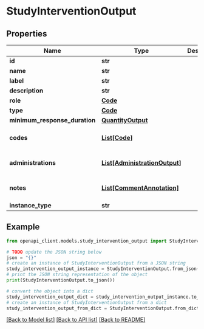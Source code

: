 # StudyInterventionOutput


## Properties

Name | Type | Description | Notes
------------ | ------------- | ------------- | -------------
**id** | **str** |  | 
**name** | **str** |  | 
**label** | **str** |  | [optional] 
**description** | **str** |  | [optional] 
**role** | [**Code**](Code.md) |  | 
**type** | [**Code**](Code.md) |  | 
**minimum_response_duration** | [**QuantityOutput**](QuantityOutput.md) |  | [optional] 
**codes** | [**List[Code]**](Code.md) |  | [optional] [default to []]
**administrations** | [**List[AdministrationOutput]**](AdministrationOutput.md) |  | [optional] [default to []]
**notes** | [**List[CommentAnnotation]**](CommentAnnotation.md) |  | [optional] [default to []]
**instance_type** | **str** |  | 

## Example

```python
from openapi_client.models.study_intervention_output import StudyInterventionOutput

# TODO update the JSON string below
json = "{}"
# create an instance of StudyInterventionOutput from a JSON string
study_intervention_output_instance = StudyInterventionOutput.from_json(json)
# print the JSON string representation of the object
print(StudyInterventionOutput.to_json())

# convert the object into a dict
study_intervention_output_dict = study_intervention_output_instance.to_dict()
# create an instance of StudyInterventionOutput from a dict
study_intervention_output_from_dict = StudyInterventionOutput.from_dict(study_intervention_output_dict)
```
[[Back to Model list]](../README.md#documentation-for-models) [[Back to API list]](../README.md#documentation-for-api-endpoints) [[Back to README]](../README.md)


